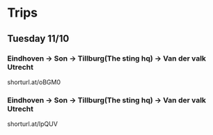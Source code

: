 # Trips

## Tuesday 11/10

### Eindhoven -> Son -> Tillburg(The sting hq) -> Van der valk Utrecht

shorturl.at/oBGM0

### Eindhoven -> Son -> Tillburg(The sting hq) -> Van der valk Utrecht

shorturl.at/lpQUV
